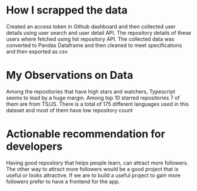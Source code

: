 
# How I scrapped the data
Created an access token in Github dashboard and then collected user details using user search and user detail API. The repository details of these users where fetched using list repository API. The collected data was converted to Pandas Dataframe and then cleaned to meet specifications and then exported as csv

# My Observations on Data
Among the repositories that have high stars and watchers, Typescript seems to lead by a huge margin. Among top 10 starred repositories 7 of them are from TS/JS. There is a total of 175 different languages used in this dataset and most of them have low repository count

# Actionable recommendation for developers
Having good repository that helps people learn, can attract more followers. The other way to attract more followers would be a good project that is useful or looks attractive.
If we are to build a useful project to gain more followers prefer to have a frontend for the app.
